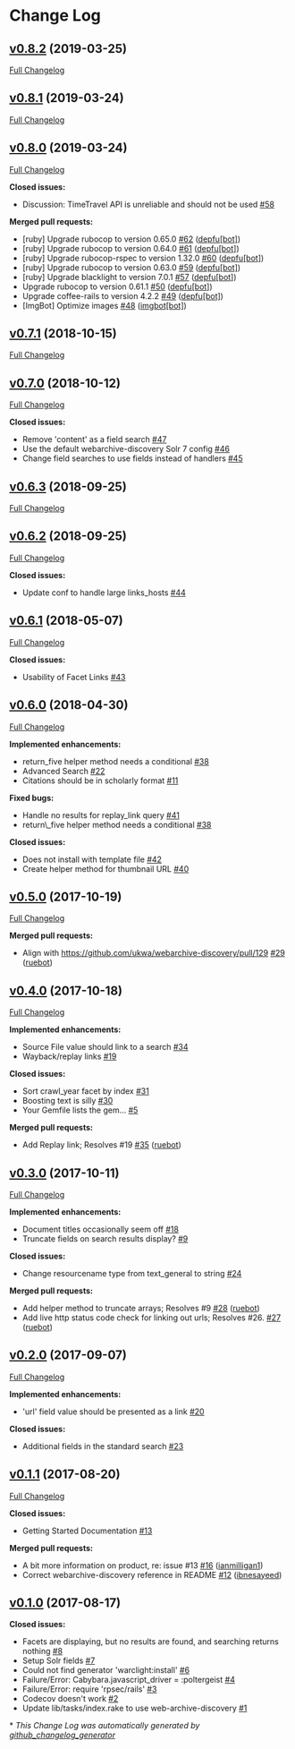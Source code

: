 # Change Log

## [v0.8.2](https://github.com/archivesunleashed/warclight/tree/v0.8.2) (2019-03-25)
[Full Changelog](https://github.com/archivesunleashed/warclight/compare/v0.8.1...v0.8.2)

## [v0.8.1](https://github.com/archivesunleashed/warclight/tree/v0.8.1) (2019-03-24)
[Full Changelog](https://github.com/archivesunleashed/warclight/compare/v0.8.0...v0.8.1)

## [v0.8.0](https://github.com/archivesunleashed/warclight/tree/v0.8.0) (2019-03-24)
[Full Changelog](https://github.com/archivesunleashed/warclight/compare/v0.7.1...v0.8.0)

**Closed issues:**

- Discussion: TimeTravel API is unreliable and should not be used [\#58](https://github.com/archivesunleashed/warclight/issues/58)

**Merged pull requests:**

- \[ruby\] Upgrade rubocop to version 0.65.0 [\#62](https://github.com/archivesunleashed/warclight/pull/62) ([depfu[bot]](https://github.com/apps/depfu))
- \[ruby\] Upgrade rubocop to version 0.64.0 [\#61](https://github.com/archivesunleashed/warclight/pull/61) ([depfu[bot]](https://github.com/apps/depfu))
- \[ruby\] Upgrade rubocop-rspec to version 1.32.0 [\#60](https://github.com/archivesunleashed/warclight/pull/60) ([depfu[bot]](https://github.com/apps/depfu))
- \[ruby\] Upgrade rubocop to version 0.63.0 [\#59](https://github.com/archivesunleashed/warclight/pull/59) ([depfu[bot]](https://github.com/apps/depfu))
- \[ruby\] Upgrade blacklight to version 7.0.1 [\#57](https://github.com/archivesunleashed/warclight/pull/57) ([depfu[bot]](https://github.com/apps/depfu))
- Upgrade rubocop to version 0.61.1 [\#50](https://github.com/archivesunleashed/warclight/pull/50) ([depfu[bot]](https://github.com/apps/depfu))
- Upgrade coffee-rails to version 4.2.2 [\#49](https://github.com/archivesunleashed/warclight/pull/49) ([depfu[bot]](https://github.com/apps/depfu))
- \[ImgBot\] Optimize images [\#48](https://github.com/archivesunleashed/warclight/pull/48) ([imgbot[bot]](https://github.com/apps/imgbot))

## [v0.7.1](https://github.com/archivesunleashed/warclight/tree/v0.7.1) (2018-10-15)
[Full Changelog](https://github.com/archivesunleashed/warclight/compare/v0.7.0...v0.7.1)

## [v0.7.0](https://github.com/archivesunleashed/warclight/tree/v0.7.0) (2018-10-12)
[Full Changelog](https://github.com/archivesunleashed/warclight/compare/v0.6.3...v0.7.0)

**Closed issues:**

- Remove 'content' as a field search [\#47](https://github.com/archivesunleashed/warclight/issues/47)
- Use the default webarchive-discovery Solr 7 config [\#46](https://github.com/archivesunleashed/warclight/issues/46)
- Change field searches to use fields instead of handlers [\#45](https://github.com/archivesunleashed/warclight/issues/45)

## [v0.6.3](https://github.com/archivesunleashed/warclight/tree/v0.6.3) (2018-09-25)
[Full Changelog](https://github.com/archivesunleashed/warclight/compare/v0.6.2...v0.6.3)

## [v0.6.2](https://github.com/archivesunleashed/warclight/tree/v0.6.2) (2018-09-25)
[Full Changelog](https://github.com/archivesunleashed/warclight/compare/v0.6.1...v0.6.2)

**Closed issues:**

- Update conf to handle large links\_hosts [\#44](https://github.com/archivesunleashed/warclight/issues/44)

## [v0.6.1](https://github.com/archivesunleashed/warclight/tree/v0.6.1) (2018-05-07)
[Full Changelog](https://github.com/archivesunleashed/warclight/compare/v0.6.0...v0.6.1)

**Closed issues:**

- Usability of Facet Links [\#43](https://github.com/archivesunleashed/warclight/issues/43)

## [v0.6.0](https://github.com/archivesunleashed/warclight/tree/v0.6.0) (2018-04-30)
[Full Changelog](https://github.com/archivesunleashed/warclight/compare/v0.5.0...v0.6.0)

**Implemented enhancements:**

- return\_five helper method needs a conditional [\#38](https://github.com/archivesunleashed/warclight/issues/38)
- Advanced Search [\#22](https://github.com/archivesunleashed/warclight/issues/22)
- Citations should be in scholarly format [\#11](https://github.com/archivesunleashed/warclight/issues/11)

**Fixed bugs:**

- Handle no results for replay\_link query [\#41](https://github.com/archivesunleashed/warclight/issues/41)
- return\\_five helper method needs a conditional [\#38](https://github.com/archivesunleashed/warclight/issues/38)

**Closed issues:**

- Does not install with template file [\#42](https://github.com/archivesunleashed/warclight/issues/42)
- Create helper method for thumbnail URL [\#40](https://github.com/archivesunleashed/warclight/issues/40)

## [v0.5.0](https://github.com/archivesunleashed/warclight/tree/v0.5.0) (2017-10-19)
[Full Changelog](https://github.com/archivesunleashed/warclight/compare/v0.4.0...v0.5.0)

**Merged pull requests:**

- Align with https://github.com/ukwa/webarchive-discovery/pull/129 [\#29](https://github.com/archivesunleashed/warclight/pull/29) ([ruebot](https://github.com/ruebot))

## [v0.4.0](https://github.com/archivesunleashed/warclight/tree/v0.4.0) (2017-10-18)
[Full Changelog](https://github.com/archivesunleashed/warclight/compare/v0.3.0...v0.4.0)

**Implemented enhancements:**

- Source File value should link to a search [\#34](https://github.com/archivesunleashed/warclight/issues/34)
- Wayback/replay links [\#19](https://github.com/archivesunleashed/warclight/issues/19)

**Closed issues:**

- Sort crawl\_year facet by index [\#31](https://github.com/archivesunleashed/warclight/issues/31)
- Boosting text is silly [\#30](https://github.com/archivesunleashed/warclight/issues/30)
- Your Gemfile lists the gem... [\#5](https://github.com/archivesunleashed/warclight/issues/5)

**Merged pull requests:**

- Add Replay link; Resolves \#19 [\#35](https://github.com/archivesunleashed/warclight/pull/35) ([ruebot](https://github.com/ruebot))

## [v0.3.0](https://github.com/archivesunleashed/warclight/tree/v0.3.0) (2017-10-11)
[Full Changelog](https://github.com/archivesunleashed/warclight/compare/v0.2.0...v0.3.0)

**Implemented enhancements:**

- Document titles occasionally seem off [\#18](https://github.com/archivesunleashed/warclight/issues/18)
- Truncate fields on search results display? [\#9](https://github.com/archivesunleashed/warclight/issues/9)

**Closed issues:**

- Change resourcename type from text\_general to string [\#24](https://github.com/archivesunleashed/warclight/issues/24)

**Merged pull requests:**

- Add helper method to truncate arrays; Resolves \#9 [\#28](https://github.com/archivesunleashed/warclight/pull/28) ([ruebot](https://github.com/ruebot))
- Add live http status code check for linking out urls; Resolves \#26. [\#27](https://github.com/archivesunleashed/warclight/pull/27) ([ruebot](https://github.com/ruebot))

## [v0.2.0](https://github.com/archivesunleashed/warclight/tree/v0.2.0) (2017-09-07)
[Full Changelog](https://github.com/archivesunleashed/warclight/compare/v0.1.1...v0.2.0)

**Implemented enhancements:**

- 'url' field value should be presented as a link [\#20](https://github.com/archivesunleashed/warclight/issues/20)

**Closed issues:**

- Additional fields in the standard search [\#23](https://github.com/archivesunleashed/warclight/issues/23)

## [v0.1.1](https://github.com/archivesunleashed/warclight/tree/v0.1.1) (2017-08-20)
[Full Changelog](https://github.com/archivesunleashed/warclight/compare/v0.1.0...v0.1.1)

**Closed issues:**

- Getting Started Documentation [\#13](https://github.com/archivesunleashed/warclight/issues/13)

**Merged pull requests:**

- A bit more information on product, re: issue \#13 [\#16](https://github.com/archivesunleashed/warclight/pull/16) ([ianmilligan1](https://github.com/ianmilligan1))
- Correct webarchive-discovery reference in README [\#12](https://github.com/archivesunleashed/warclight/pull/12) ([ibnesayeed](https://github.com/ibnesayeed))

## [v0.1.0](https://github.com/archivesunleashed/warclight/tree/v0.1.0) (2017-08-17)
**Closed issues:**

- Facets are displaying, but no results are found, and searching returns nothing [\#8](https://github.com/archivesunleashed/warclight/issues/8)
- Setup Solr fields [\#7](https://github.com/archivesunleashed/warclight/issues/7)
- Could not find generator 'warclight:install' [\#6](https://github.com/archivesunleashed/warclight/issues/6)
- Failure/Error: Cabybara.javascript\_driver = :poltergeist [\#4](https://github.com/archivesunleashed/warclight/issues/4)
- Failure/Error: require 'rpsec/rails' [\#3](https://github.com/archivesunleashed/warclight/issues/3)
- Codecov doesn't work [\#2](https://github.com/archivesunleashed/warclight/issues/2)
- Update lib/tasks/index.rake to use web-archive-discovery [\#1](https://github.com/archivesunleashed/warclight/issues/1)



\* *This Change Log was automatically generated by [github_changelog_generator](https://github.com/skywinder/Github-Changelog-Generator)*